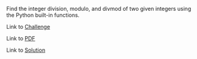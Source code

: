 Find the integer division, modulo, and divmod of two given integers using the Python built-in functions.

Link to [Challenge](https://www.hackerrank.com/challenges/python-mod-divmod/problem)

Link to [PDF](mod-divmod.pdf)

Link to [Solution](./divmod.py)
